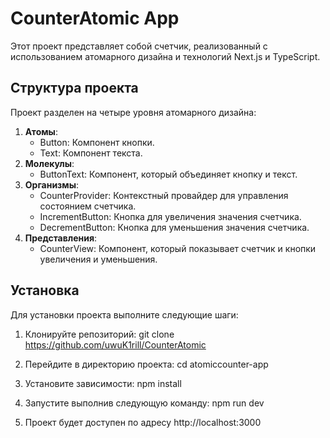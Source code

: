 # CounterAtomic App

Этот проект представляет собой счетчик, реализованный с использованием атомарного дизайна и технологий Next.js и TypeScript.

## Структура проекта

Проект разделен на четыре уровня атомарного дизайна:

1. **Атомы**:
   - Button: Компонент кнопки.
   - Text: Компонент текста.
2. **Молекулы**:
   - ButtonText: Компонент, который объединяет кнопку и текст.
3. **Организмы**:
   - CounterProvider: Контекстный провайдер для управления состоянием счетчика.
   - IncrementButton: Кнопка для увеличения значения счетчика.
   - DecrementButton: Кнопка для уменьшения значения счетчика.
4. **Представления**:
   - CounterView: Компонент, который показывает счетчик и кнопки увеличения и уменьшения.

## Установка

Для установки проекта выполните следующие шаги:

1. Клонируйте репозиторий:
   git clone https://github.com/uwuK1rill/CounterAtomic

2. Перейдите в директорию проекта:
   cd atomiccounter-app

3. Установите зависимости:
   npm install

4. Запустите выполнив следующую команду:
   npm run dev

5. Проект будет доступен по адресу http://localhost:3000
